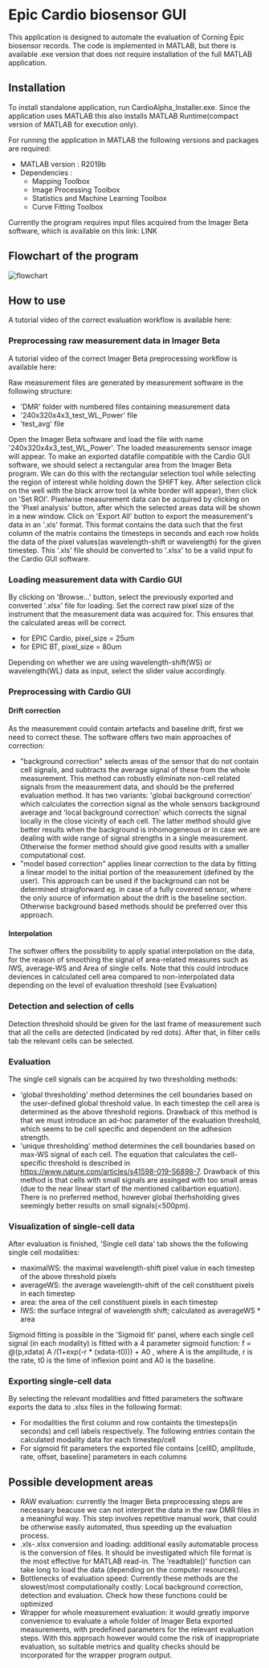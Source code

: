 # Epic Cardio biosensor GUI

This application is designed to automate the evaluation of Corning Epic biosensor records. The code is implemented in MATLAB, but there is available .exe version that does not require installation of the full MATLAB application. 

## Installation
To install standalone application, run CardioAlpha_Installer.exe. Since the application uses MATLAB this also installs MATLAB Runtime(compact version of MATLAB for execution only). 

For running the application in MATLAB the following versions and packages are required:
* MATLAB version : R2019b
* Dependencies : 
  * Mapping Toolbox
  * Image Processing Toolbox
  * Statistics and Machine Learning Toolbox
  * Curve Fitting Toolbox

Currently the program requires input files acquired from the Imager Beta software, which is available on this link: LINK

## Flowchart of the program
![flowchart](/Cardio_GUI_flowchart.png)

## How to use

A tutorial video of the correct evaluation workflow is available here:

### Preprocessing raw measurement data in Imager Beta

A tutorial video of the correct Imager Beta preprocessing workflow is available here:

Raw measurement files are generated by measurement software in the following structure: 
- 'DMR' folder with numbered files containing measurement data
- '240x320x4x3_test_WL_Power' file
- 'test_avg' file

Open the Imager Beta software and load the file with name '240x320x4x3_test_WL_Power'. The loaded measurements sensor image will appear. To make an exported datafile compatible with the Cardio GUI software, we should select a rectangular area from the Imager Beta program. We can do this with the rectangular selection tool while selecting the region of interest while holding down the SHIFT key. After selection click on the well with the black arrow tool (a white border will appear), then click on 'Set ROI'. Pixelwise measurement data can be acquired by clicking on the 'Pixel analysis' button, after which the selected areas data will be shown in a new window. Click on 'Export All' button to export the measurement's data in an '.xls' format. This format contains the data such that the first column of the matrix contains the timesteps in seconds and each row holds the data of the pixel values(as wavelength-shift or wavelength) for the given timestep. This '.xls' file should be converted to '.xlsx' to be a valid input fo the Cardio GUI software.

### Loading measurement data with Cardio GUI

By clicking on 'Browse...' button, select the previously exported and converted '.xlsx' file for loading. Set the correct raw pixel size of the instrument that the measurement data was acquired for. This ensures that the calculated areas will be correct.
- for EPIC Cardio, pixel_size = 25um
- for EPIC BT, pixel_size = 80um

Depending on whether we are using wavelength-shift(WS) or wavelength(WL) data as input, select the slider value accordingly.

### Preprocessing with Cardio GUI

#### Drift correction
As the measurement could contain artefacts and baseline drift, first we need to correct these. The software offers two main approaches of correction:
- "background correction" selects areas of the sensor that do not contain cell signals, and subtracts the average signal of these from the whole measurement. This method can robustly eliminate non-cell related signals from the measurement data, and should be the preferred evaluation method. It has two variants: 'global background correction' which calculates the correction signal as the whole sensors background average and 'local background correction' which corrects the signal locally in the close vicinity of each cell. The latter method should give better results when the background is inhomogeneous or in case we are dealing with wide range of signal strengths in a single measurement. Otherwise the former method should give good results with a smaller computational cost.
- "model based correction" applies linear correction to the data by fitting a linear model to the initial portion of the measurement (defined by the user). This approach can be used if the background can not be determined straigforward eg. in case of a fully covered sensor, where the only source of information about the drift is the baseline section. Otherwise background based methods should be preferred over this approach.

#### Interpolation
The softwer offers the possibility to apply spatial interpolation on the data, for the reason of smoothing the signal of area-related measures such as IWS, average-WS and Area of single cells. Note that this could introduce deviences in calculated cell area compared to non-interpolated data depending on the level of evaluation threshold (see Evaluation)

### Detection and selection of cells
Detection threshold should be given for the last frame of measurement such that all the cells are detected (indicated by red dots). After that, in filter cells tab the relevant cells can be selected.

### Evaluation
The single cell signals can be acquired by two thresholding methods:
- 'global thresholding' method determines the cell boundaries based on the user-defined global threshold value. In each timestep the cell area is determined as the above threshold regions. Drawback of this method is that we must introduce an ad-hoc parameter of the evaluation threshold, which seems to be cell specific and dependent on the adhesion strength.
- 'unique thresholding' method determines the cell boundaries based on max-WS signal of each cell. The equation that calculates the cell-specific threshold is described in https://www.nature.com/articles/s41598-019-56898-7. Drawback of this method is that cells with small signals are assinged with too small areas (due to the near linear start of the mentioned calibartion equation).
There is no preferred method, however global therhsholding gives seemingly better results on small signals(<500pm).

### Visualization of single-cell data
After evaluation is finished, 'Single cell data' tab shows the the following single cell modalities:
- maximalWS: the maximal wavelength-shift pixel value in each timestep of the above threshold pixels
- averageWS: the average wavelength-shift of the cell constituent pixels in each timestep
- area: the area of the cell constituent pixels in each timestep
- IWS: the surface integral of wavelength shift; calculated as averageWS * area

Sigmoid fitting is possible in the 'Sigmoid fit' panel, where each single cell signal (in each modality) is fitted with a 4 parameter sigmoid function: f = @(p,xdata) A /(1+exp(-r * (xdata-t0))) + A0 , where A is the amplitude, r is the rate, t0 is the time of inflexion point and A0 is the baseline.

### Exporting single-cell data
By selecting the relevant modalities and fitted parameters the software exports the data to .xlsx files in the following format:
- For modalities the first column and row containts the timesteps(in seconds) and cell labels respectively. The following entries contain the calculated modality data for each timestep/cell
- For sigmoid fit parameters the exported file contains [cellID, amplitude, rate, offset, baseline] parameters in each columns

## Possible development areas
- RAW evaluation: currently the Imager Beta preprocessing steps are necessary beacuse we can not interpret the data in the raw DMR files in a meaningful way. This step involves repetitive manual work, that could be otherwise easily automated, thus speeding up the evaluation process.
- .xls-.xlsx conversion and loading: additional easily automatable process is the conversion of files. It should be investigated which file format is the most effective for MATLAB read-in. The 'readtable()' function can take long to load the data (depending on the computer resources).
- Bottlenecks of evaluation speed: Currently these methods are the slowest/most computationally costly: Local background correction, detection and evaluation. Check how these functions could be optimized
- Wrapper for whole measurement evaluation: it would greatly imporve convenience to evaluate a whole folder of Imager Beta exported measurements, with predefined parameters for the relevant evaluation steps. With this approach however would come the risk of inappropriate evaluation, so suitable metrics and quality checks should be incorporated for the wrapper program output.
